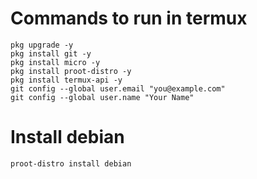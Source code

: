 # Commands to run in termux

```
pkg upgrade -y
pkg install git -y
pkg install micro -y
pkg install proot-distro -y
pkg install termux-api -y
git config --global user.email "you@example.com"
git config --global user.name "Your Name"
```

# Install debian

```
proot-distro install debian
```

